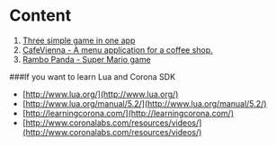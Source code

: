 Content
=========

1. [Three simple game in one app](https://github.com/szines/coronasdk/tree/master/AssignmentOne/GameCollectionByZ)
2. [CafeVienna - A menu application for a coffee shop.](https://github.com/szines/coronasdk/tree/master/AssignmentTwo/CafeVienna)
3. [Rambo Panda - Super Mario game](https://github.com/szines/coronasdk/tree/master/Rambo%20Panda%20by%20Z)

###If you want to learn Lua and Corona SDK

- [http://www.lua.org/](http://www.lua.org/)
- [http://www.lua.org/manual/5.2/](http://www.lua.org/manual/5.2/)
- [http://learningcorona.com/](http://learningcorona.com/)
- [http://www.coronalabs.com/resources/videos/](http://www.coronalabs.com/resources/videos/)



